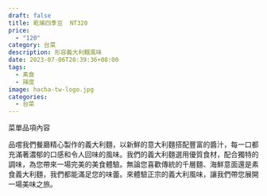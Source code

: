 ```yaml
---
draft: false
title: 乾煸四季豆  NT320
price:
  - "120"
category: 台菜
description: 形容義大利麵風味
date: 2023-07-06T20:39:36+08:00
tags:
  - 素食
  - 辣度
image: hacha-tw-logo.jpg
categories:
  - 台菜
---
```


菜單品項內容 

品嚐我們餐廳精心製作的義大利麵，以新鮮的意大利麵搭配豐富的醬汁，每一口都充滿著濃郁的口感和令人回味的風味。我們的義大利麵選用優質食材，配合獨特的調味，為您帶來一場完美的美食體驗。無論您喜歡傳統的千層麵、海鮮意面還是素食義大利麵，我們都能滿足您的味蕾。來體驗正宗的義大利風味，讓我們帶您展開一場美味之旅。